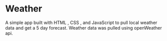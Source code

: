 # Weather

A simple app built with HTML , CSS , and JavaScript to pull local weather data and get a 5 day forecast. Weather data was pulled using openWeather api.

